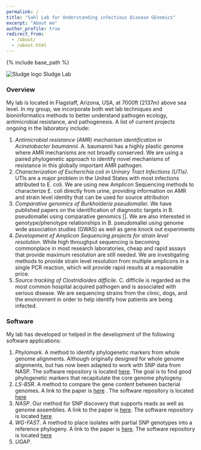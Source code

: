 ```yaml
---
permalink: /
title: "Sahl Lab for Understanding infectious Disease GEnomics" 
excerpt: "About me"
author_profile: true
redirect_from: 
  - /about/
  - /about.html
---
```


{% include base_path %}

![Sludge logo](https://github.com/jasonsahl/jasonsahl.github.io/tree/master/images/Sludge.png) Sludge Lab  


### Overview

My lab is located in Flagstaff, Arizona, USA, at 7000ft (2137m) above sea level. In my group, we incorporate both wet
lab techniques and bioninformatics methods to better understand pathogen ecology, antimicrobial resistance, and 
pathogenesis. A list of current projects ongoing in the laboratory include:

1. *Antimicrobial resistance (AMR) mechanism identification in Acinetobacter baumannii*. A. baumannii has a highly plastic
 genome where AMR mechanisms are not broadly conserved. We are using a paired phylogenetic approach to identify novel
 mechanisms of resistance in this globally important AMR pathogen.  
2. *Characterization of Escherichia coli in Urinary Tract Infections (UTIs)*. UTIs are a major problem in the United
States with most infections attributed to E. coli. We are using new Amplicon Sequencing methods to characterize E. coli 
directly from urine, providing information on AMR and strain level identity that can be used for source attribution  
3. *Comparative genomics of Burkholderia pseudomallei*. We have published papers on the identification of diagnostic targets
 in B. pseudomallei using comparative genomics []. We are also interested in genotype/phenotype relationships in B. pseudomallei
 using genome wide association studies (GWAS) as well as gene knock out experiments  
4. *Development of Amplicon Sequencing projects for strain level resolution*. While high throughput sequencing is becoming 
commonplace in most research laboratories, cheap and rapid assays that provide maximum resolution are still needed. We are
 investigating methods to provide strain level resolution from multiple amplicons in a single PCR reaction, which will 
 provide rapid results at a reasonable price.  
5. *Source tracking of Clostridioides difficile*. C. difficile is regarded as the most common hospital acquired pathogen 
and is associated with serious disease. We are sequencing strains from the clinic, dogs, and the environment in order to
 help identify how patients are being infected.  

### Software

My lab has developed or helped in the development of the following software applications:

1. *Phylomark*. A method to identify phylogenetic markers from whole genome alignments. Although originally designed
for whole genome alignments, but has now been adapted to work with SNP data from NASP. The software repository
is located [here](https://github.com/jasonsahl/Phylomark). The goal is to find good phylogenetic markers that
recapitulate the core genome phylogeny.  
2. *LS-BSR*. A method to compare the gene content between bacterial genomes. A  link to the paper is [here](https://peerj.com/articles/332/)
. The software repository is located [here](https://github.com/jasonsahl/LS-BSR)  
3. *NASP*. Our method for SNP discovery that supports reads as well as genome assemblies. A link to the paper is [here](http://mgen.microbiologyresearch.org/content/journal/mgen/10.1099/mgen.0.000074).
  The software repository is located [here](https://github.com/TGenNorth/NASP)  
4. *WG-FAST*. A method to place isolates with partial SNP genotypes into a reference phylogeny. A link to the paper is [here](https://genomemedicine.biomedcentral.com/articles/10.1186/s13073-015-0176-9).
  The software repository is located [here](https://github.com/jasonsahl/wgfast)  
5. *UGAP*.  